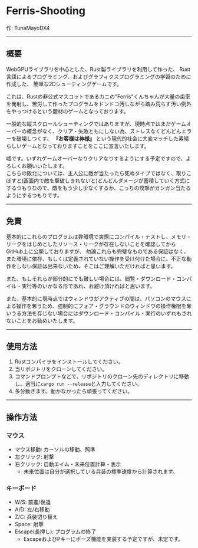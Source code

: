 # Ferris-Shooting

作: TunaMayoDX4

---

## 概要

WebGPUライブラリを中心とした、Rust製ライブラリを利用して作った、
Rust言語によるプログラミング、およびグラフィクスプログラミングの学習のために作成した、
簡単な2Dシューティングゲームです。

これは、Rustの非公式マスコットであるカニの"Ferris"くんちゃんが大量の歯車を発射し、苦労して作ったプログラムをドンドコ汚しながら踏み荒らす汚い例外をやっつけるという題材のゲームとなっております。

一般的な縦スクロールシューティングではありますが、現時点ではまだゲームオーバーの概念がなく、クリア・失敗ともにしない為、ストレスなくどんどんエラーを破壊しつくす、 **『お客様は神様』** という現代的社会に大変マッチした素晴らしいゲームとなっておりますことをここに宣言いたします。

嘘です。いずれゲームオーバーなりクリアなりするようにする予定ですので、よろしくお願いいたします。  
こちらの敗北については、主人公に敵が当たったら死ぬタイプではなく、取りこぼすと(画面内で敵を撃破しきれないと)どんどんダメージが蓄積していく方式にするつもりなので、敵をもう少し少なくするか、こっちの攻撃がガンガン当たるようにするつもりです。

---

## 免責

基本的にこれらのプログラムは弊環境で実際にコンパイル・テストし、メモリ・リークをはじめとしたリソース・リークが存在しないことを確認してからGitHub上に公開しておりますが、
勿論これらも完璧なものである保証はなく、また環境に依存、もしくは定義されていない操作を受け付けた場合に、不正な動作をしない保証は出来ないため、そこはご理解いただければと思います。

また、もしそれらが部分的にでも難しい場合には、閲覧・ダウンロード・コンパイル・実行等のいかなる形であれ、お避け頂ければと思います。

また、基本的に現時点ではウィンドウがアクティブの間は、パソコンのマウスによる操作を奪うため、強制的にフォア・グラウンドのウィンドウの操作権限を奪いうる方法を存じない場合にはダウンロード・コンパイル・実行のいずれもされないことをお勧めいたします。

---

## 使用方法

1. Rustコンパイラをインストールしてください。
2. 当リポジトリをクローンしてください。
3. コマンドプロンプトなどで、リポジトリのクローン先のディレクトリに移動し、適当に`cargo run --release`と入力してください。
4. 多分動きます。動かなかったら頑張ってください。

---

## 操作方法

### マウス

- マウス移動: カーソルの移動、照準
- 左クリック: 射撃
- 右クリック: 自動エイム・未来位置計算・表示
    - 未来位置は自分が選択している兵装の標準速度から計算されます。

### キーボード

- W/S: 前進/後退
- A/D: 左/右移動
- Z/C: 兵装切り替え
- Space: 射撃
- Escape(長押し): プログラムの終了
    - EscapeおよびPキーにポーズ機能を実装する予定ですが、未定です。